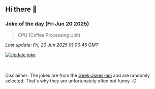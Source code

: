 ## Hi there 👋

### Joke of the day (Fri Jun 20 2025)
<!-- joke -->
>CPU (Coffee Processing Unit)
<!-- /joke -->

*Last update: Fri, 20 Jun 2025 01:00:45 GMT*

[![Update joke](https://github.com/nclskfm/nclskfm/actions/workflows/joke.yml/badge.svg)](https://github.com/nclskfm/nclskfm/actions/workflows/joke.yml)

<br><br>
Disclaimer: The jokes are from the [Geek-Jokes-api](https://github.com/sameerkumar18/geek-joke-api) and are randomly selected. That's why they are unfortunately often not funny. :D

